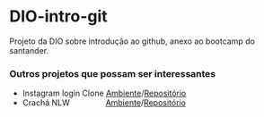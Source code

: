 # DIO-intro-git
Projeto da DIO sobre introdução ao github, anexo ao bootcamp do santander.

### Outros projetos que possam ser interessantes
- Instagram login Clone [Ambiente](https://bert0ccidev.github.io/Instagram-Login-Clone/)/[Repositório](https://github.com/bert0ccidev/Instagram-Login-Clone)
- Crachá NLW &emsp;&emsp;&emsp;&emsp; [Ambiente](https://bert0ccidev.github.io/cracha-nlw/)/[Repositório](https://github.com/bert0ccidev/cracha-nlw) 
